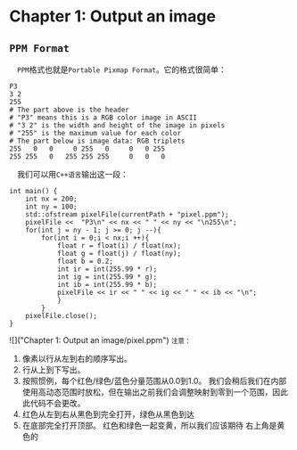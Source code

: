 #  Chapter 1: Output an image
## `PPM Format`
&emsp;`PPM`格式也就是`Portable Pixmap Format`。它的格式很简单：
```
P3
3 2
255
# The part above is the header
# "P3" means this is a RGB color image in ASCII
# "3 2" is the width and height of the image in pixels
# "255" is the maximum value for each color
# The part below is image data: RGB triplets
255   0   0     0 255   0     0   0 255
255 255   0   255 255 255     0   0   0
```
&emsp;我们可以用`C++语言`输出这一段：
```
int main() {
    int nx = 200;
    int ny = 100;
    std::ofstream pixelFile(currentPath + "pixel.ppm");
    pixelFile <<  "P3\n" << nx << " " << ny << "\n255\n";
    for(int j = ny - 1; j >= 0; j --){
        for(int i = 0;i < nx;i ++){
            float r = float(i) / float(nx);
            float g = float(j) / float(ny);
            float b = 0.2;
            int ir = int(255.99 * r);
            int ig = int(255.99 * g);
            int ib = int(255.99 * b);
            pixelFile << ir << " " << ig << " " << ib << "\n";
            }
        }
    pixelFile.close();
}

```
![]("Chapter 1: Output an image/pixel.ppm")
`注意：`
1. 像素以行从左到右的顺序写出。
2. 行从上到下写出。
3. 按照惯例，每个红色/绿色/蓝色分量范围从0.0到1.0。 我们会稍后我们在内部使用高动态范围时放松，但在输出之前我们会调整映射到零到一个范围，因此此代码不会更改。
4. 红色从左到右从黑色到完全打开，绿色从黑色到达
5. 在底部完全打开顶部。 红色和绿色一起变黄，所以我们应该期待
右上角是黄色的

